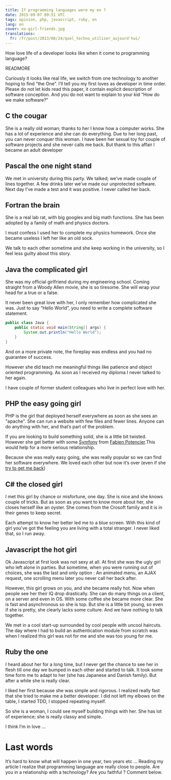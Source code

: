 ```yaml
---
title: If programming languages were my ex ?
date: 2015-09-07 09:51 UTC
tags: opinion, php, javascript, ruby, en
lang: en
cover: ex-girl-friends.jpg
translations:
  fr: /fr/post/2013/08/24/quel_techno_utiliser_aujourd'hui/
---
```


How love life of a developer looks like when it come to programming language?

READMORE

Curiously it looks like real life, we switch from one technology to another hoping to find “the One”. 
I’ll tell you my first loves as developer in time order. Please do not let kids read this paper, it contain explicit description of software conception. And you do not want to explain to your kid “How do we make software?”

## C the cougar
She is a really old woman; thanks to her I know how a computer works. 
She has a lot of experience and she can do everything. 
Due to her long past, you can never conquer this woman. 
I have been her sexual toy for couple of software projects and she never calls me back. 
But thank to this affair I became an adult developer

## Pascal the one night stand
We met in university during this party. We talked; we’ve made couple of lines together. 
A few drinks later we’ve made our unprotected software. 
Next day I’ve made a test and it was positive. 
I never called her back.

## Fortran the brain
She is a real lab rat, with big googles and big math functions. 
She has been adopted by a family of math and physics doctors.

I must confess I used her to complete my physics homework. 
Once she became useless I left her like an old sock.

We talk to each other sometime and she keep working in the university, so I feel less guilty about this story.

## Java the complicated girl
She was my official girlfriend during my engineering school. 
Coming straight from a Woody Allen movie, she is so tiresome. She will wrap your head for a true or a false.

It never been great love with her, I only remember how complicated she was. Just to say “Hello World”, you need to write a complete software statement.

```java
public class Java {
    public static void main(String[] args) {
        System.out.println("Hello World");
    }
}
```
And on a more private note, the foreplay was endless and you had no guarantee of success.

However she did teach me meaningful things like patience and object oriented programming. As soon as I received my diploma I never talked to her again.

I have couple of former student colleagues who live in perfect love with her.

## PHP the easy going girl
PHP is the girl that deployed herself everywhere as soon as she sees an "apache". 
She can run a website with few files and fewer lines. 
Anyone can do anything with her, and that’s part of the problem. 

If you are looking to build something solid, she is a little bit twisted. 
However she get better with some [Symfony](http://symfony.com/) from  [Fabien Potencier](https://twitter.com/fabpot).This would help for a more serious relationship.

Because she was really easy going, she was really popular so we can find her software everywhere. 
We loved each other but now it’s over (even if she [try to get me back](http://php.net/archive/2013.php#id2013-08-22-1))

## C# the closed girl
I met this girl by chance or misfortune, one day. 
She is nice and she knows couple of tricks. 
But as soon as you want to know more about her, she closes herself like an oyster. 
She comes from the Crosoft family and it is in their genes to keep secret.

Each attempt to know her better led me to a blue screen. With this kind of girl you've got the feeling you are living with a total stranger. 
I never liked that, so I run away.

## Javascript the hot girl
Ok Javascript at first look was not sexy at all. 
At first she was the ugly girl who left alone in parties. 
But sometime, when you were running out of choices, she was the last and only option : 
An animated menu, an AJAX request, one scrolling menu later you never call her back after.

However, this girl grows on you, and she became really hot. Now when people see her their IQ drop drastically. She can do many things on a client, on a server and even in OS.
With some coffee she became more clear. She is fast and asynchronous so she is top.
But she is a little bit young, so even if she is pretty, she clearly lacks some culture. And we have nothing to talk together.

We met in a cool start-up surrounded by cool people with uncool haircuts. The day where I had to build an authentication module from scratch was when I realized this girl was not for me and she was too young for me.

## Ruby the one 
I heard about her for a long time, but I never get the chance to see her in flesh till one day we bumped in each other and started to talk. It took some time form me to adapt to her (she has Japanese and Danish family). But after a while she is really clear.

I liked her first because she was simple and rigorous. I realized really fast that she tried to make me a better developer.  I did not left my elbows on the table, I started TDD, I stopped repeating myself.

So she is a woman, I could see myself building things with her. She has lot of experience; she is really classy and simple.

I think I’m in love …

# Last words
It’s hard to know what will happen in one year, two years etc … Reading my article I realize that programming language are really close to people. 
Are you in a relationship with a technology? Are you faithful ? Comment below.